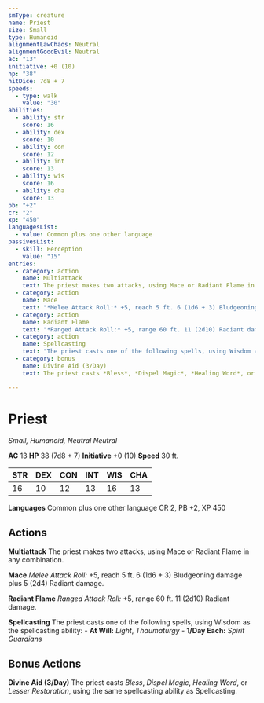 ```yaml
---
smType: creature
name: Priest
size: Small
type: Humanoid
alignmentLawChaos: Neutral
alignmentGoodEvil: Neutral
ac: "13"
initiative: +0 (10)
hp: "38"
hitDice: 7d8 + 7
speeds:
  - type: walk
    value: "30"
abilities:
  - ability: str
    score: 16
  - ability: dex
    score: 10
  - ability: con
    score: 12
  - ability: int
    score: 13
  - ability: wis
    score: 16
  - ability: cha
    score: 13
pb: "+2"
cr: "2"
xp: "450"
languagesList:
  - value: Common plus one other language
passivesList:
  - skill: Perception
    value: "15"
entries:
  - category: action
    name: Multiattack
    text: The priest makes two attacks, using Mace or Radiant Flame in any combination.
  - category: action
    name: Mace
    text: "*Melee Attack Roll:* +5, reach 5 ft. 6 (1d6 + 3) Bludgeoning damage plus 5 (2d4) Radiant damage."
  - category: action
    name: Radiant Flame
    text: "*Ranged Attack Roll:* +5, range 60 ft. 11 (2d10) Radiant damage."
  - category: action
    name: Spellcasting
    text: "The priest casts one of the following spells, using Wisdom as the spellcasting ability: - **At Will:** *Light*, *Thaumaturgy* - **1/Day Each:** *Spirit Guardians*"
  - category: bonus
    name: Divine Aid (3/Day)
    text: The priest casts *Bless*, *Dispel Magic*, *Healing Word*, or *Lesser Restoration*, using the same spellcasting ability as Spellcasting.

---
```


# Priest
*Small, Humanoid, Neutral Neutral*

**AC** 13
**HP** 38 (7d8 + 7)
**Initiative** +0 (10)
**Speed** 30 ft.

| STR | DEX | CON | INT | WIS | CHA |
| --- | --- | --- | --- | --- | --- |
| 16 | 10 | 12 | 13 | 16 | 13 |

**Languages** Common plus one other language
CR 2, PB +2, XP 450

## Actions

**Multiattack**
The priest makes two attacks, using Mace or Radiant Flame in any combination.

**Mace**
*Melee Attack Roll:* +5, reach 5 ft. 6 (1d6 + 3) Bludgeoning damage plus 5 (2d4) Radiant damage.

**Radiant Flame**
*Ranged Attack Roll:* +5, range 60 ft. 11 (2d10) Radiant damage.

**Spellcasting**
The priest casts one of the following spells, using Wisdom as the spellcasting ability: - **At Will:** *Light*, *Thaumaturgy* - **1/Day Each:** *Spirit Guardians*

## Bonus Actions

**Divine Aid (3/Day)**
The priest casts *Bless*, *Dispel Magic*, *Healing Word*, or *Lesser Restoration*, using the same spellcasting ability as Spellcasting.
